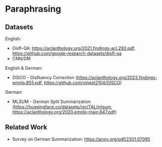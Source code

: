 # Paraphrasing

## Datasets

English:

- Disfl-QA: https://aclanthology.org/2021.findings-acl.293.pdf, https://github.com/google-research-datasets/disfl-qa
- CNN/DM

English & German:

- DISCO - Disfluency Correction (https://aclanthology.org/2023.findings-emnlp.855.pdf, https://github.com/vineet2104/DISCO)

German:

- MLSUM - German Split Summarization (https://huggingface.co/datasets/reciTAL/mlsum, https://aclanthology.org/2020.emnlp-main.647.pdf)

## Related Work

- Survey on German Summarization: https://arxiv.org/pdf/2301.07095